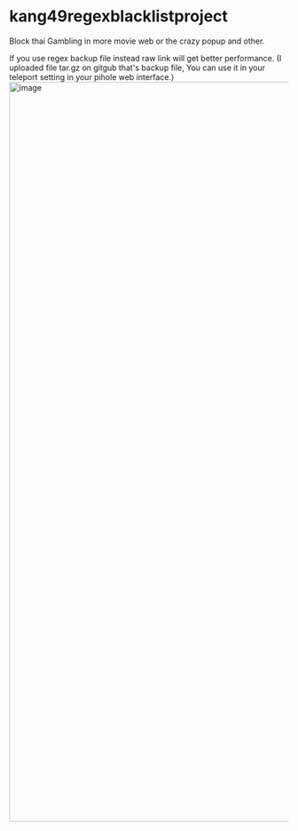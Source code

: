 # kang49regexblacklistproject
Block thai Gambling in more movie web or the crazy popup
and other.

If you use regex backup file instead raw link will get better performance. (I uploaded file tar.gz on gitgub that's backup file, You can use it in your teleport setting in your pihole web interface.)
<img width="1332" alt="image" src="https://user-images.githubusercontent.com/81503963/154835706-2e16eab3-12bf-4c8f-ab07-fa563b83380b.png">
